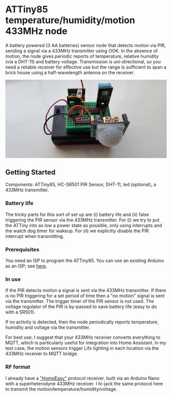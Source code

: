 # ATTiny85 temperature/humidity/motion 433MHz node

A battery powered (3 AA batteries) sensor node that detects motion via PIR, sending a signal via a 433MHz transmitter using OOK. In the absence of motion, the node gives periodic reports of temperature, relative humidity (via a DHT-11) and battery voltage. Transmission is uni-directional, so you need a reliable receiver for effective use but the range is sufficient to span a brick house using a half-wavelength antenna on the receiver.

![ATTiny85 RF node](./node.jpg)

## Getting Started

Components: ATTiny85, HC-SR501 PIR Sensor, DHT-11, led (optional), a 433MHz transmitter.

### Battery life

The tricky parts for this sort of set up are (i) battery life and (ii) false triggering the PIR sensor via the 433MHz transmitter. For (i) we try to put the ATTiny into as low a power state as possible, only using interrupts and the watch dog timer for wakeup. For (ii) we explicitly disable the PIR interrupt when transmitting.

### Prerequisites

You need an ISP to program the ATTiny85. You can use an existing Arduino as an ISP; see [here](https://create.arduino.cc/projecthub/arjun/programming-attiny85-with-arduino-uno-afb829).

### In use

If the PIR detects motion a signal is sent via the 433MHz transmitter. If there is no PIR triggering for a set period of time then a "no motion" signal is sent via the transmitter. The trigger timer of the PIR sensor is not used. The voltage regulator of the PIR is by-passed to save battery life (easy to do with a SR501).

If no activity is detected, then the node periodically reports temperature, humidity and voltage via the transmitter.

For best use, I suggest that your 433MHz receiver converts everything to MQTT, which is particularly useful for integration into Home Assistant. In my test case, the motion sensors trigger Lifx lighting in each location via the 433MHz receiver to MQTT bridge.


### RF format

I already have a ["HomeEasy"](https://github.com/bruce33/homeeasyhacking) protocol receiver, built via an Arduino Nano with a superheterodyne 433MHz receiver. I hi-jack the same protocol here to transmit the motion/temperature/humidity/voltage.

